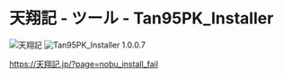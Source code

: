 # 天翔記 - ツール - Tan95PK_Installer

![天翔記](https://img.shields.io/badge/天翔記-with_PK-6479ff.svg)
![Tan95PK_Installer 1.0.0.7](https://img.shields.io/badge/Tan95PK_Installer-1.0.0.7-6479ff.svg)

https://天翔記.jp/?page=nobu_install_fail